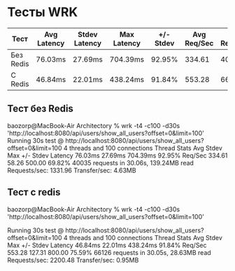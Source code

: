 # Тесты WRK

| Тест          | Avg Latency | Stdev Latency | Max Latency | +/- Stdev | Avg Req/Sec | Total Requests | Total Transfer |
|---------------|-------------|---------------|-------------|-----------|--------------|----------------|----------------|
| Без Redis     | 76.03ms     | 27.69ms       | 704.39ms    | 92.95%    | 334.61       | 40035          | 139.24MB       |
| С Redis       | 46.84ms     | 22.01ms       | 438.24ms    | 91.84%    | 553.28       | 66126          | 28.63MB        |


## Тест без Redis
baozorp@MacBook-Air Architectory % wrk -t4 -c100 -d30s 'http://localhost:8080/api/users/show_all_users?offset=0&limit=100'
Running 30s test @ http://localhost:8080/api/users/show_all_users?offset=0&limit=100
  4 threads and 100 connections
  Thread Stats   Avg      Stdev     Max   +/- Stdev
    Latency    76.03ms   27.69ms 704.39ms   92.95%
    Req/Sec   334.61     58.26   500.00     69.82%
  40035 requests in 30.06s, 139.24MB read
Requests/sec:   1331.96
Transfer/sec:      4.63MB

## Тест с redis
baozorp@MacBook-Air Architectory % wrk -t4 -c100 -d30s 'http://localhost:8080/api/users/show_all_users?offset=0&limit=100' 

Running 30s test @ http://localhost:8080/api/users/show_all_users?offset=0&limit=100
  4 threads and 100 connections
  Thread Stats   Avg      Stdev     Max   +/- Stdev
    Latency    46.84ms   22.01ms 438.24ms   91.84%
    Req/Sec   553.28    127.31   800.00     75.59%
  66126 requests in 30.05s, 28.63MB read
Requests/sec:   2200.48
Transfer/sec:      0.95MB